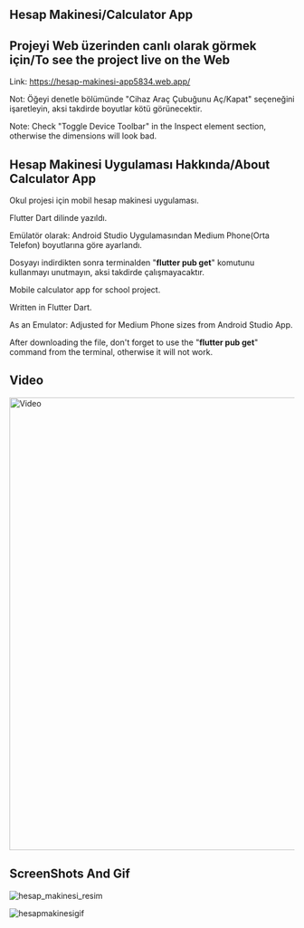 ## Hesap Makinesi/Calculator App

## Projeyi Web üzerinden canlı olarak görmek için/To see the project live on the Web
Link: https://hesap-makinesi-app5834.web.app/

Not: Öğeyi denetle bölümünde "Cihaz Araç Çubuğunu Aç/Kapat" seçeneğini işaretleyin, aksi takdirde boyutlar kötü görünecektir.

Note: Check "Toggle Device Toolbar" in the Inspect element section, otherwise the dimensions will look bad.

## Hesap Makinesi Uygulaması Hakkında/About Calculator App
Okul projesi için mobil hesap makinesi uygulaması.

Flutter Dart dilinde yazıldı.

Emülatör olarak: Android Studio Uygulamasından Medium Phone(Orta Telefon) boyutlarına göre ayarlandı.

Dosyayı indirdikten sonra terminalden "**flutter pub get**" komutunu kullanmayı unutmayın, aksi takdirde çalışmayacaktır.


Mobile calculator app for school project.

Written in Flutter Dart.

As an Emulator: Adjusted for Medium Phone sizes from Android Studio App.

After downloading the file, don't forget to use the "**flutter pub get**" command from the terminal, otherwise it will not work.

## Video
<a href="https://www.youtube.com/watch?v=-VpiBLzbmW8">
  <img src="https://github.com/user-attachments/assets/5031130b-4522-4d2c-9867-58176cf15b5b" alt="Video" width="800"/>
</a>

## ScreenShots And Gif
![hesap_makinesi_resim](https://github.com/user-attachments/assets/3c2db3fd-7b80-4dc5-8e08-ed0710b5ec9e)

![hesapmakinesigif](https://github.com/user-attachments/assets/2ff87e8f-fd12-42f4-acb5-f130c5135ca0)

